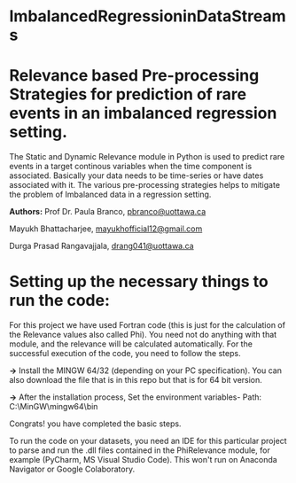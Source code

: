 # ImbalancedRegressioninDataStreams

# Relevance based Pre-processing Strategies for prediction of rare events in an imbalanced regression setting.

The Static and Dynamic Relevance module in Python is used to predict rare events in a target continous variables when the time component is associated. Basically your data needs to be time-series or have dates associated with it. The various pre-processing strategies helps to mitigate the problem of Imbalanced data in a regression setting. 

**Authors:**
Prof Dr. Paula Branco, pbranco@uottawa.ca

Mayukh Bhattacharjee, mayukhofficial12@gmail.com

Durga Prasad Rangavajjala, drang041@uottawa.ca

# Setting up the necessary things to run the code:

For this project we have used Fortran code (this is just for the calculation of the Relevance values also called Phi). You need not do anything with that module, and the relevance will be calculated automatically. 
For the successful execution of the code, you need to follow the steps.

**->** Install the MINGW 64/32 (depending on your PC specification). You can also download the file that is in this repo but that is for 64 bit version.

**->** After the installation process, Set the environment variables- Path: C:\MinGW\mingw64\bin

Congrats! you have completed the basic steps.

To run the code on your datasets, you need an IDE for this particular project to parse and run the .dll files contained in the PhiRelevance module, for example (PyCharm, MS Visual Studio Code). This won't run on Anaconda Navigator or Google Colaboratory. 




